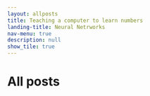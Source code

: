 ```yaml
---
layout: allposts
title: Teaching a computer to learn numbers 
landing-title: Neural Netrworks
nav-menu: true
description: null
show_tile: true
---
```


<h1>All posts</h1>
